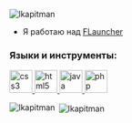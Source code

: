 <p align="left"> <img src="https://komarev.com/ghpvc/?username=lkapitman&label=Profile%20views&color=0e75b6&style=flat" alt="lkapitman" /> </p>

- Я работаю над [FLauncher](https://github.com/lkapitman/FLauncher-Core)


<h3 align="left">Языки и инструменты:</h3>
<p align="left">
 <a href="https://www.w3schools.com/css/" target="_blank">
   <img src="https://devicons.github.io/devicon/devicon.git/icons/css3/css3-original-wordmark.svg" alt="css3" width="40" height="40"/>
 </a> 
 <a href="https://www.w3.org/html/" target="_blank">
   <img src="https://devicons.github.io/devicon/devicon.git/icons/html5/html5-original-wordmark.svg" alt="html5" width="40" height="40"/>
 </a>
 <a href="https://www.java.com" target="_blank">
   <img src="https://devicons.github.io/devicon/devicon.git/icons/java/java-original-wordmark.svg" alt="java" width="40" height="40"/> 
 </a>
 <a href="https://www.php.net/" target="_blank">
   <img src="https://svgshare.com/i/Rsw.svg" alt="php" width="40" height="40"/> 
 </a>

<p>
  <img align="left" src="https://github-readme-stats.vercel.app/api/top-langs?username=lkapitman&show_icons=true&locale=ru&layout=compact" alt="lkapitman" />
</p>

<p>
  &nbsp;<img align="center" src="https://github-readme-stats.vercel.app/api?username=lkapitman&show_icons=true&locale=ru" alt="lkapitman" />
</p>
